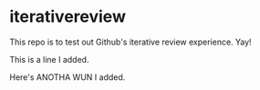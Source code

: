 # iterativereview
This repo is to test out Github's iterative review experience. Yay!

This is a line I added.

Here's ANOTHA WUN I added.
